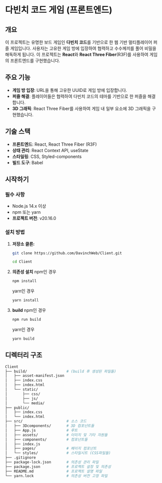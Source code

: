 # 다빈치 코드 게임 (프론트엔드)

## 개요

이 프로젝트는 유명한 보드 게임인 **다빈치 코드**를 기반으로 한 웹 기반 멀티플레이어 퍼즐 게임입니다. 사용자는 고유한 게임 방에 입장하여 협력하고 수수께끼를 풀어 비밀을 해독하게 됩니다. 이 프로젝트는 **React**와 **React Three Fiber**(R3F)를 사용하여 게임의 프론트엔드를 구현했습니다.

## 주요 기능

- **게임 방 입장**: URL을 통해 고유한 UUID로 게임 방에 입장합니다.
- **퍼즐 해결**: 플레이어들은 협력하여 다빈치 코드의 테마를 기반으로 한 퍼즐을 해결합니다.
- **3D 그래픽**: React Three Fiber를 사용하여 게임 내 일부 요소에 3D 그래픽을 구현했습니다.

## 기술 스택

- **프론트엔드**: React, React Three Fiber (R3F)
- **상태 관리**: React Context API, useState
- **스타일링**: CSS, Styled-components
- **빌드 도구**: Babel

## 시작하기

### 필수 사항

- Node.js 14.x 이상
- npm 또는 yarn
- **프로젝트 버전**: v20.16.0

### 설치 방법

1. **저장소 클론:**

   ``` bash
   git clone https://github.com/DavinchWeb/Client.git
   
   cd Client
   ```
2. **의존성 설치**
   npm인 경우
   ```bash
   npm install
   ```
   yarn인 경우
   ```bash
   yarn install
   ```
3. **build**
   npm인 경우
   ```bash
   npm run build
   ```
   yarn인 경우
   ```bash
   yarn build
   ```
## 디렉터리 구조
```bash
Client
├── build/                  # (build 후 생성된 파일들)
│   ├── asset-manifest.json
│   ├── index.css
│   ├── index.html
│   └── static/
│       ├── css/
│       ├── js/
│       └── media/ 
├── public/
│   ├── index.css
│   └── index.html
├── src/                    # 소스 코드
│   ├── 3Dcomponents/       # 3D 컴포넌트들
│   ├── App.js              # 루트
│   ├── assets/             # 이미지 및 기타 자원들
│   ├── components/         # 컴포넌트들
│   ├── index.js 
│   ├── pages/              # 페이지 컴포넌트
│   └── styles/             # 스타일시트 (CSS파일들)
├── .gitignore  
├── package-lock.json       # 의존성 관리 파일
├── package.json            # 프로젝트 설정 및 의존성
├── README.md               # 프로젝트 설명 파일
└── yarn.lock               # 의존성 버전 고정 파일
```
